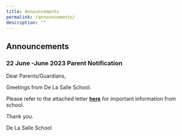 ```yaml
---
title: Announcements
permalink: /announcements/
description: ""
---
```

## Announcements


### 22 June -June 2023 Parent Notification


Dear Parents/Guardians,
  
Greetings from De La Salle School. 

Please refer to the attached letter [**here**](/files/22%20june%2023%20pn%20.pdf) for important information from school. 

Thank you.
  

De La Salle School